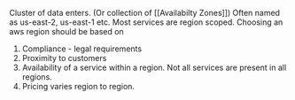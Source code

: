 Cluster of data enters. (Or collection of [[Availabilty Zones]])
Often named as us-east-2, us-east-1 etc.
Most services are region scoped.
Choosing an aws region should be based on
1. Compliance - legal requirements
2. Proximity to customers
3. Availability of a service within a region. Not all services are present in all regions.
4. Pricing varies region to region.




